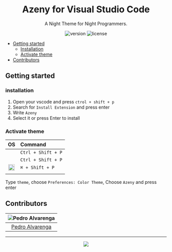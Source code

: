 <!-- <p align="center">
  <a href="https://github.com/Azeny">
    <img alt="Azeny Theme" src="">
  </a>
</p> -->

<h1 align="center">
  Azeny for Visual Studio Code
</h1>

<p align="center">
 A Night Theme for Night Programmers.
</p>
<p align="center">    
    <img src="https://img.shields.io/github/package-json/v/Azeny/visual-studio-code?style=for-the-badge&colorA=9951E8&colorB=8948d0" alt="version"></img>
    <img src="https://vsmarketplacebadge.apphb.com/rating-star/Azeny.azeny.svg?style=for-the-badge&colorA=50f2a7&colorB=40c185" alt="license"></img>
</p>

- [Getting started](#getting-started)
  - [Installation](#installation)
  - [Activate theme](#activate-theme)
- [Contributors](#contributors)

## Getting started

### installation

1. Open your vscode and press `ctrol + shift + p`
2. Search for `Install Extension` and press enter
3. Write `Azeny`
4. Select it or press Enter to install

### Activate theme

|                                      OS                                      | Command            |
| :--------------------------------------------------------------------------: | :----------------- |
| <img src="https://www.kernel.org/theme/images/logos/favicon.png" width=17 /> | `Ctrl + Shift + P` |
|         <img src="https://www.microsoft.com/favicon.ico" width=15 />         | `Ctrl + Shift + P` |
|        <img src="https://developer.apple.com/favicon.ico" width=20 />        | `⌘ + Shift + P`    |
|                                                                              |                    |

Type `theme`, choose `Preferences: Color Theme`, Choose `Azeny` and press enter

## Contributors

| ![Pedro Alvarenga](https://avatars3.githubusercontent.com/u/41977137?v=4&s=70) |
| :----------------------------------------------------------------------------: |
|            [Pedro Alvarenga](https://github.com/JoaoPedroAlvarenga)            |

---

<p align="center"><a href="https://github.com/Azeny/visual-studio-code/blob/master/LICENSE"><img src="https://img.shields.io/github/license/Azeny/visual-studio-code?style=for-the-badge&colorA=ff5555&colorB=cc4444"/></a></p>
